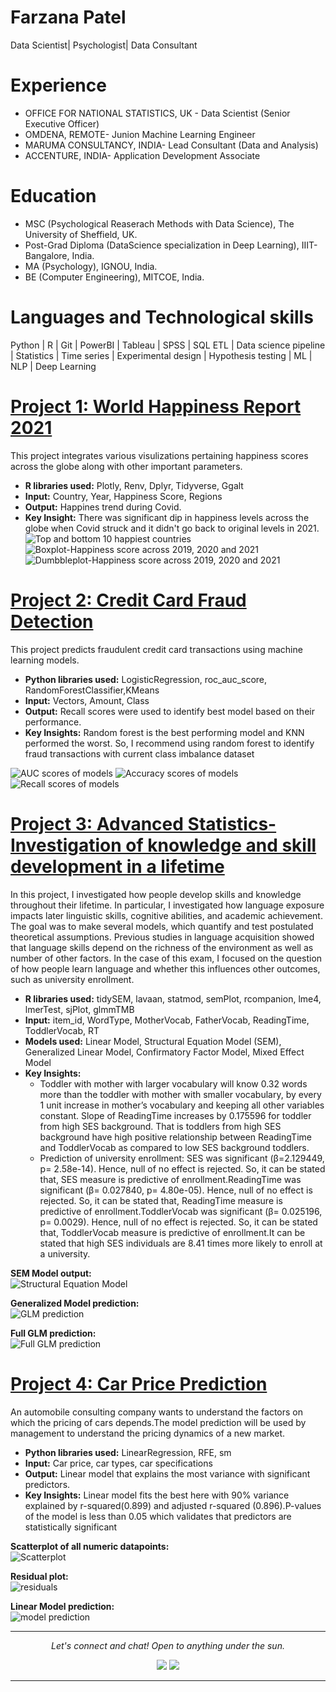 
# Farzana Patel
 Data Scientist| Psychologist| Data Consultant
 
# Experience
* OFFICE FOR NATIONAL STATISTICS, UK - Data Scientist (Senior Executive Officer)
* OMDENA, REMOTE- Junion Machine Learning Engineer
* MARUMA CONSULTANCY, INDIA- Lead Consultant (Data and Analysis)
* ACCENTURE, INDIA- Application Development Associate
 
# Education
* MSC (Psychological Reaserach Methods with Data Science), The University of Sheffield, UK.
* Post-Grad Diploma (DataScience specialization in Deep Learning), IIIT- Bangalore, India.
* MA (Psychology), IGNOU, India.
* BE (Computer Engineering), MITCOE, India.

# Languages and Technological skills
 Python | R | Git | PowerBI | Tableau | SPSS | SQL 
 ETL | Data science pipeline | Statistics | Time series | Experimental design | Hypothesis testing | ML | NLP | Deep Learning

# [Project 1: World Happiness Report 2021](https://farz1313.github.io/farzana_patel_psy6422/)

This project integrates various visulizations pertaining happiness scores across the globe along with other important parameters.
* **R libraries used:** Plotly, Renv, Dplyr, Tidyverse, Ggalt
* **Input:**  Country, Year, Happiness Score, Regions
* **Output:** Happines trend during Covid.
* **Key Insight:** There was significant dip in happiness levels across the globe when Covid struck and it didn't go back to original levels in 2021.
  ![Top and bottom 10 happiest countries](000006.png) 
  ![Boxplot-Happiness score across 2019, 2020 and 2021](000008.png) 
  ![Dumbbleplot-Happiness score across 2019, 2020 and 2021](000007.png) 

# [Project 2: Credit Card Fraud Detection](https://github.com/farz1313/Farz-Projects/tree/main/DS%20Projects/Capstone%20Project)

This project predicts fraudulent credit card transactions using machine learning models.
* **Python libraries used:** LogisticRegression, roc_auc_score, RandomForestClassifier,KMeans
* **Input:**  Vectors, Amount, Class
* **Output:** Recall scores were used to identify best model based on their performance.
* **Key Insights:** Random forest is the best performing model and KNN performed the worst. So, I recommend using random forest to identify fraud transactions with current class imbalance dataset

![AUC scores of models](AUC%20scores%20of%20models.PNG)
![Accuracy scores of models](Accuracy%20scores%20of%20models.PNG)
![Recall scores of models](Recall%20scores%20of%20models.PNG)

# [Project 3: Advanced Statistics- Investigation of knowledge and skill development in a lifetime](https://rpubs.com/FarzanaPatel/adv_stats)

In this project, I investigated how people develop skills and knowledge throughout their lifetime. In particular, I investigated how language exposure impacts later linguistic skills, cognitive abilities, and academic achievement. The goal was to make several models, which quantify and test postulated theoretical assumptions.
Previous studies in language acquisition showed that language skills depend on the richness of the environment as well as number of other factors. In the case of this exam, I focused on the question of how people learn language and whether this influences other outcomes, such as university enrollment.

* **R libraries used:** tidySEM, lavaan, statmod, semPlot, rcompanion, lme4, lmerTest, sjPlot, glmmTMB
* **Input:** item_id, WordType, MotherVocab, FatherVocab, ReadingTime, ToddlerVocab, RT 
* **Models used:** Linear Model, Structural Equation Model (SEM), Generalized Linear Model, Confirmatory Factor Model, Mixed Effect Model
* **Key Insights:** 
    - Toddler with mother with larger vocabulary will know 0.32 words more than the toddler with mother with smaller vocabulary, by every 1 unit increase in mother’s vocabulary and keeping all other variables constant. Slope of ReadingTime increases by 0.175596 for toddler from high SES background. That is toddlers from high SES background have high positive relationship between ReadingTime and ToddlerVocab as compared to low SES background toddlers.
    - Prediction of university enrollment: SES was significant (β=2.129449, p= 2.58e-14). Hence, null of no effect is rejected. So, it can be stated that, SES measure is predictive of enrollment.ReadingTime was significant (β= 0.027840, p= 4.80e-05). Hence, null of no effect is rejected. So, it can be stated that, ReadingTime measure is predictive of enrollment.ToddlerVocab was significant (β= 0.025196, p= 0.0029). Hence, null of no effect is rejected. So, it can be stated that, ToddlerVocab measure is predictive of enrollment.It can be stated that high SES individuals are 8.41 times more likely to enroll at a university.

**SEM Model output:**  
![Structural Equation Model](SEM.PNG)

**Generalized Model prediction:**  
![GLM prediction](glm.PNG)

**Full GLM prediction:**  
![Full GLM prediction](glm2.PNG)  

# [Project 4: Car Price Prediction](https://github.com/farz1313/FarzProjects/blob/main/DS%20Projects/Machine%20Learning/Car%20Price%20Prediction/car%20price%20assignment.ipynb)

An automobile consulting company wants to understand the factors on which the pricing of cars depends.The model prediction will be used by management to understand the pricing dynamics of a new market.
* **Python libraries used:** LinearRegression, RFE, sm 
* **Input:**  Car price, car types, car specifications
* **Output:** Linear model that explains the most variance with significant predictors.
* **Key Insights:** Linear model fits the best here with 90% variance explained by r-squared(0.899) and adjusted r-squared (0.896).P-values of the model is less than 0.05 which validates that predictors are statistically significant

**Scatterplot of all numeric datapoints:**  
![Scatterplot](Scatterplot%20of%20all%20numeric%20variables.PNG)

**Residual plot:**  
![residuals](residual.PNG)

**Linear Model prediction:**  
![model prediction](model%20prediction.PNG)

<hr>
<p align="center">
  <i>Let's connect and chat! Open to anything under the sun.</i>

  <p align="center">
    <a href="https://www.linkedin.com/in/farzanapatel/" alt="Linkedin"><img src="https://raw.githubusercontent.com/jayehernandez/jayehernandez/3f5402efef9a0ae89211a6e04609558e862ca616/readme/linkedin-fill.svg"></a>
    <a href="mailto:pfarzana1313@gmail.com" alt="Contact me"><img src="https://raw.githubusercontent.com/jayehernandez/jayehernandez/3f5402efef9a0ae89211a6e04609558e862ca616/readme/mail-fill.svg"></a>
<hr>
<!--
```markdown
Syntax highlighted code block

# Header 1
## Header 2
### Header 3

- Bulleted
- List

1. Numbered
2. List

**Bold** and _Italic_ and `Code` text

[Link](url) and ![Image](src)
```

For more details see [GitHub Flavored Markdown](https://guides.github.com/features/mastering-markdown/).
-->

